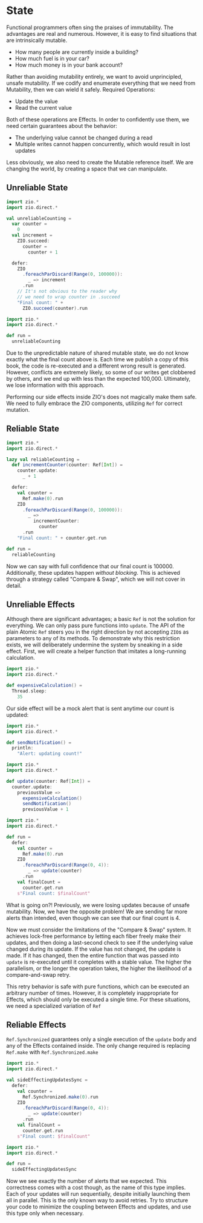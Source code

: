 # State

Functional programmers often sing the praises of immutability.
The advantages are real and numerous.
However, it is easy to find situations that are intrinsically mutable.

- How many people are currently inside a building?
- How much fuel is in your car?
- How much money is in your bank account?

Rather than avoiding mutability entirely, we want to avoid unprincipled, unsafe mutability.
If we codify and enumerate everything that we need from Mutability, then we can wield it safely.
Required Operations:

- Update the value
- Read the current value

Both of these operations are Effects.
In order to confidently use them, we need certain guarantees about the behavior:

- The underlying value cannot be changed during a read
- Multiple writes cannot happen concurrently, which would result in lost updates

Less obviously, we also need to create the Mutable reference itself.
We are changing the world, by creating a space that we can manipulate.

## Unreliable State

```scala 3 mdoc:silent
import zio.*
import zio.direct.*

val unreliableCounting =
  var counter =
    0
  val increment =
    ZIO.succeed:
      counter =
        counter + 1

  defer:
    ZIO
      .foreachParDiscard(Range(0, 100000)):
        _ => increment
      .run
    // It's not obvious to the reader why
    // we need to wrap counter in .succeed
    "Final count: " +
      ZIO.succeed(counter).run
```

```scala 3 mdoc:runzio
import zio.*
import zio.direct.*

def run =
  unreliableCounting
```

Due to the unpredictable nature of shared mutable state, we do not know exactly what the final count above is.
Each time we publish a copy of this book, the code is re-executed and a different wrong result is generated.
However, conflicts are extremely likely, so some of our writes get clobbered by others, and we end up with less than the expected 100,000.
Ultimately, we lose information with this approach.

Performing our side effects inside ZIO's does not magically make them safe.
We need to fully embrace the ZIO components, utilizing `Ref` for correct mutation.

## Reliable State

```scala 3 mdoc:runzio
import zio.*
import zio.direct.*

lazy val reliableCounting =
  def incrementCounter(counter: Ref[Int]) =
    counter.update:
      _ + 1

  defer:
    val counter =
      Ref.make(0).run
    ZIO
      .foreachParDiscard(Range(0, 100000)):
        _ =>
          incrementCounter:
            counter
      .run
    "Final count: " + counter.get.run

def run =
  reliableCounting
```

Now we can say with full confidence that our final count is 100000.
Additionally, these updates happen _without blocking_.
This is achieved through a strategy called "Compare & Swap", which we will not cover in detail.

## Unreliable Effects

Although there are significant advantages; a basic `Ref` is not the solution for everything.
We can only pass pure functions into `update`.
The API of the plain Atomic `Ref` steers you in the right direction by not accepting `ZIO`s as parameters to any of its methods.
To demonstrate why this restriction exists, we will deliberately undermine the system by sneaking in a side effect.
First, we will create a helper function that imitates a long-running calculation.

```scala 3 mdoc
import zio.*
import zio.direct.*

def expensiveCalculation() =
  Thread.sleep:
    35
```

Our side effect will be a mock alert that is sent anytime our count is updated:

```scala 3 mdoc
import zio.*
import zio.direct.*

def sendNotification() =
  println:
    "Alert: updating count!"
```

```scala 3 mdoc
import zio.*
import zio.direct.*

def update(counter: Ref[Int]) =
  counter.update:
    previousValue =>
      expensiveCalculation()
      sendNotification()
      previousValue + 1
```

```scala 3 mdoc:runzio
import zio.*
import zio.direct.*

def run =
  defer:
    val counter =
      Ref.make(0).run
    ZIO
      .foreachParDiscard(Range(0, 4)):
        _ => update(counter)
      .run
    val finalCount =
      counter.get.run
    s"Final count: $finalCount"
```

What is going on?!
Previously, we were losing updates because of unsafe mutability.
Now, we have the opposite problem!
We are sending far more alerts than intended, even though we can see that our final count is 4.

Now we must consider the limitations of the "Compare & Swap" system.
It achieves lock-free performance by letting each fiber freely make their updates, and then doing a last-second check to see if the underlying value changed during its update.
If the value has not changed, the update is made.
If it has changed, then the entire function that was passed into `update` is re-executed until it completes with a stable value.
The higher the parallelism, or the longer the operation takes, the higher the likelihood of a compare-and-swap retry.

This retry behavior is safe with pure functions, which can be executed an arbitrary number of times.
However, it is completely inappropriate for Effects, which should only be executed a single time.
For these situations, we need a specialized variation of `Ref`

## Reliable Effects

`Ref.Synchronized` guarantees only a single execution of the `update` body and any of the Effects contained inside.
The only change required is replacing `Ref.make` with `Ref.Synchronized.make`

```scala 3 mdoc:silent
import zio.*
import zio.direct.*

val sideEffectingUpdatesSync =
  defer:
    val counter =
      Ref.Synchronized.make(0).run
    ZIO
      .foreachParDiscard(Range(0, 4)):
        _ => update(counter)
      .run
    val finalCount =
      counter.get.run
    s"Final count: $finalCount"
```

```scala 3 mdoc:runzio
import zio.*
import zio.direct.*

def run =
  sideEffectingUpdatesSync
```

Now we see exactly the number of alerts that we expected.
This correctness comes with a cost though, as the name of this type implies.
Each of your updates will run sequentially, despite initially launching them all in parallel.
This is the only known way to avoid retries.
Try to structure your code to minimize the coupling between Effects and updates, and use this type only when necessary.
